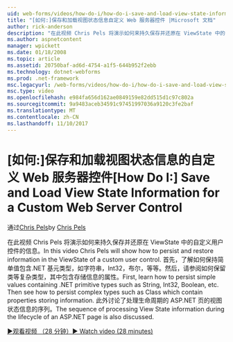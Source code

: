 ```yaml
---
uid: web-forms/videos/how-do-i/how-do-i-save-and-load-view-state-information-for-a-custom-web-server-control
title: "[如何:]保存和加载视图状态信息自定义 Web 服务器控件 |Microsoft 文档"
author: rick-anderson
description: "在此视频 Chris Pels 将演示如何来持久保存并还原在 ViewState 中的自定义用户控件的信息。 首先，了解如何保持简单值..."
ms.author: aspnetcontent
manager: wpickett
ms.date: 01/18/2008
ms.topic: article
ms.assetid: 20750baf-ad6d-4754-a1f5-644b952f2ebb
ms.technology: dotnet-webforms
ms.prod: .net-framework
msc.legacyurl: /web-forms/videos/how-do-i/how-do-i-save-and-load-view-state-information-for-a-custom-web-server-control
msc.type: video
ms.openlocfilehash: e984fa656d162ae0849159e82dd515d1c97c802a
ms.sourcegitcommit: 9a9483aceb34591c97451997036a9120c3fe2baf
ms.translationtype: MT
ms.contentlocale: zh-CN
ms.lasthandoff: 11/10/2017
---
```

<a name="how-do-i-save-and-load-view-state-information-for-a-custom-web-server-control"></a><span data-ttu-id="3a0ab-104">[如何:]保存和加载视图状态信息的自定义 Web 服务器控件</span><span class="sxs-lookup"><span data-stu-id="3a0ab-104">[How Do I:] Save and Load View State Information for a Custom Web Server Control</span></span>
====================
<span data-ttu-id="3a0ab-105">通过[Chris Pels](https://twitter.com/chrispels)</span><span class="sxs-lookup"><span data-stu-id="3a0ab-105">by [Chris Pels](https://twitter.com/chrispels)</span></span>

<span data-ttu-id="3a0ab-106">在此视频 Chris Pels 将演示如何来持久保存并还原在 ViewState 中的自定义用户控件的信息。</span><span class="sxs-lookup"><span data-stu-id="3a0ab-106">In this video Chris Pels will show how to persist and restore information in the ViewState of a custom user control.</span></span> <span data-ttu-id="3a0ab-107">首先，了解如何保持简单值包含.NET 基元类型，如字符串，Int32，布尔，等等。然后，请参阅如何保留类等复杂类型，其中包含存储信息的属性。</span><span class="sxs-lookup"><span data-stu-id="3a0ab-107">First, learn how to persist simple values containing .NET primitive types such as String, Int32, Boolean, etc. Then see how to persist complex types such as Class which contain properties storing information.</span></span> <span data-ttu-id="3a0ab-108">此外讨论了处理生命周期的 ASP.NET 页的视图状态信息的序列。</span><span class="sxs-lookup"><span data-stu-id="3a0ab-108">The sequence of processing View State information during the lifecycle of an ASP.NET page is also discussed.</span></span>

[<span data-ttu-id="3a0ab-109">&#9654;观看视频 （28 分钟）</span><span class="sxs-lookup"><span data-stu-id="3a0ab-109">&#9654; Watch video (28 minutes)</span></span>](https://channel9.msdn.com/Blogs/ASP-NET-Site-Videos/how-do-i-save-and-load-view-state-information-for-a-custom-web-server-control)
